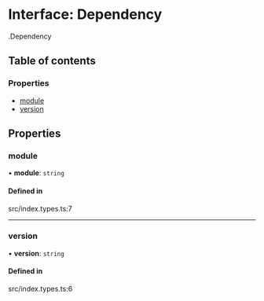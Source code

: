 # Interface: Dependency

[<internal>](../wiki/%3Cinternal%3E).Dependency

## Table of contents

### Properties

- [module](../wiki/%3Cinternal%3E.Dependency#module)
- [version](../wiki/%3Cinternal%3E.Dependency#version)

## Properties

### module

• **module**: `string`

#### Defined in

src/index.types.ts:7

___

### version

• **version**: `string`

#### Defined in

src/index.types.ts:6
